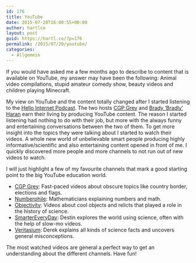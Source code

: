 ```yaml
---
id: 176
title: YouTube
date: 2015-07-20T16:00:55+00:00
author: hartlco
layout: post
guid: https://hartl.co/?p=176
permalink: /2015/07/20/youtube/
categories:
  - Allgemein
---
```

If you would have asked me a few months ago to describe to content that is available on YouTube, my answer may have been the following: Animal video compilations, stupid amateur comedy show, beauty videos and children playing Minecraft.

My view on YouTube and the content totally changed after I started listening to the [Hello Internet Podcast](http://www.hellointernet.fm "Hello Internet"). The two hosts [CGP Grey](http://www.cgpgrey.com "CGP Grey") and [Brady ‘Bradly’ Haran](http://www.bradyharan.com "Brady 'Bradly' Haran") earn their living by producing YouTube content. The reason I started listening had nothing to do with their job, but more with the always funny and entertaining conversations between the two of them. To get more insight into the topics they were talking about I started to watch their videos. A whole new world of unbelievable smart people producing highly informative/scientific and also entertaining content opened in front of me. I quickly discovered more people and more channels to not run out of new videos to watch.

I will just highlight a few of my favourite channels that mark a good starting point to the big YouTube education world.

  * [CGP Grey](https://www.youtube.com/user/CGPGrey "CGPGrey"): Fast-paced videos about obscure topics like country border, elections and flags.
  * [Numberphile](https://www.youtube.com/user/numberphile "Numberphile"): Mathematicians explaining numbers and math.
  * [Objectivity](https://www.youtube.com/c/objectivityvideos "Objectivity"): Videos about cool objects and relicts that played a role in the history of science.
  * [SmarterEveryDay](https://www.youtube.com/SmarterEveryDay "SmarterEveryDay"): Destin explores the world using science, often with the help of slow-mo videos.
  * [Veritasium](https://www.youtube.com/veritasium "Veritasium"): Derek explains all kinds of science facts and uncovers general misconceptions.

The most watched videos are general a perfect way to get an understanding about the different channels. Have fun!
